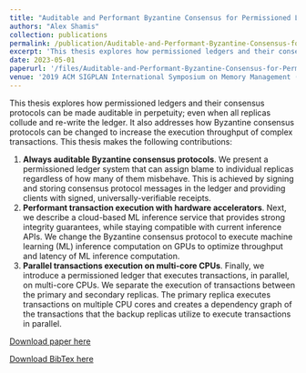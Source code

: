 ```yaml
---
title: "Auditable and Performant Byzantine Consensus for Permissioned Ledgers"
authors: "Alex Shamis"
collection: publications
permalink: /publication/Auditable-and-Performant-Byzantine-Consensus-for-Permissioned-Ledgers.md
excerpt: 'This thesis explores how permissioned ledgers and their consensus protocols can be made auditable in perpetuity; even when all replicas collude and re-write the ledger. It also addresses how Byzantine consensus protocols can be changed to increase the execution throughput of complex transactions.'
date: 2023-05-01
paperurl: '/files/Auditable-and-Performant-Byzantine-Consensus-for-Permissioned-Ledgers.pdf'
venue: '2019 ACM SIGPLAN International Symposium on Memory Management (ISMM)'
---
```


This thesis explores how permissioned ledgers and their consensus protocols can be made auditable in perpetuity; even when all replicas collude and re-write the ledger. It also addresses how Byzantine consensus protocols can be changed to increase the execution throughput of complex transactions. This thesis makes the following contributions:

1. **Always auditable Byzantine consensus protocols**. We present a permissioned ledger system that can assign blame to individual replicas regardless of how many of them misbehave. This is achieved by signing and storing consensus protocol messages in the ledger and providing clients with signed, universally-verifiable receipts.
2. **Performant transaction execution with hardware accelerators**. Next, we describe a cloud-based ML inference service that provides strong integrity guarantees, while staying compatible with current inference APIs. We change the Byzantine consensus protocol to execute machine learning (ML) inference computation on GPUs to optimize throughput and latency of ML inference computation.
3. **Parallel transactions execution on multi-core CPUs**. Finally, we introduce a permissioned ledger that executes transactions, in parallel, on multi-core CPUs. We separate the execution of transactions between the primary and secondary replicas. The primary replica executes transactions on multiple CPU cores and creates a dependency graph of the transactions that the backup replicas utilize to execute transactions in parallel.

[Download paper here](/files/Auditable-and-Performant-Byzantine-Consensus-for-Permissioned-Ledgers.pdf)

[Download BibTex here](/files/Auditable-and-Performant-Byzantine-Consensus-for-Permissioned-Ledgers.bib)
